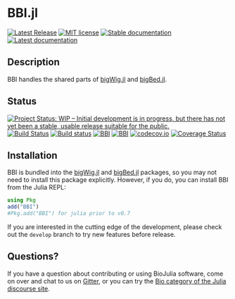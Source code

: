 # BBI.jl
[![Latest Release](https://img.shields.io/github/release/BioJulia/BBI.jl.svg?style=flat-square)](https://github.com/BioJulia/BBI.jl/releases/latest)
[![MIT license](https://img.shields.io/badge/license-MIT-green.svg?style=flat-square)](https://github.com/BioJulia/BBI.jl/blob/master/LICENSE)
[![Stable documentation](https://img.shields.io/badge/docs-stable-blue.svg?style=flat-square)](https://biojulia.github.io/BBI.jl/stable)
[![Latest documentation](https://img.shields.io/badge/docs-latest-blue.svg?style=flat-square)](https://biojulia.github.io/BBI.jl/latest/)
<!-- ![Lifecycle](https://img.shields.io/badge/lifecycle-stable-brightgreen.svg?style=flat-square) -->
## Description
BBI handles the shared parts of [bigWig.jl](https://github.com/BioJulia/bigWig.jl) and [bigBed.jl](https://github.com/BioJulia/bigBed.jl).

## Status
<!-- [![Project Status: Active - The project has reached a stable, usable state and is being actively developed.](http://www.repostatus.org/badges/latest/active.svg)](http://www.repostatus.org/#active) -->
[![Project Status: WIP – Initial development is in progress, but there has not yet been a stable, usable release suitable for the public.](https://www.repostatus.org/badges/latest/wip.svg)](https://www.repostatus.org/#wip)
[![Build Status](https://travis-ci.org/BioJulia/BBI.jl.svg?branch=master)](https://travis-ci.org/BioJulia/BBI.jl)
[![Build status](https://ci.appveyor.com/api/projects/status/jny2ep4u3cmly8pj/branch/master?svg=true)](https://ci.appveyor.com/project/BioJulia/BBI-jl/branch/master)
[![BBI](http://pkg.julialang.org/badges/BBI_0.7.svg)](http://pkg.julialang.org/?pkg=BBI)
[![BBI](http://pkg.julialang.org/badges/BBI_1.0.svg)](http://pkg.julialang.org/?pkg=BBI)
[![codecov.io](http://codecov.io/github/BioJulia/BBI.jl/coverage.svg?branch=master)](http://codecov.io/github/BioJulia/BBI.jl?branch=master)
[![Coverage Status](https://coveralls.io/repos/github/BioJulia/BBI.jl/badge.svg?branch=master)](https://coveralls.io/github/BioJulia/BBI.jl?branch=master)

## Installation
BBI is bundled into the [bigWig.jl](https://github.com/BioJulia/bigWig.jl) and [bigBed.jl](https://github.com/BioJulia/bigBed.jl)
packages, so you may not need to install this package explicitly.
However, if you do, you can install BBI from the Julia REPL:

```julia
using Pkg
add("BBI")
#Pkg.add("BBI") for julia prior to v0.7
```

If you are interested in the cutting edge of the development, please check out
the `develop` branch to try new features before release.

## Questions?
If you have a question about contributing or using BioJulia software, come
on over and chat to us on [Gitter](https://gitter.im/BioJulia/General), or you can try the
[Bio category of the Julia discourse site](https://discourse.julialang.org/c/domain/bio).
